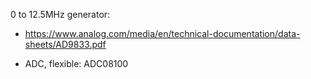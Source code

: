 



0 to 12.5MHz generator:

- https://www.analog.com/media/en/technical-documentation/data-sheets/AD9833.pdf

- ADC, flexible: ADC08100
